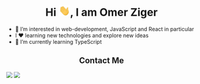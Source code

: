 <h1 align="center">Hi <img src="https://raw.githubusercontent.com/ABSphreak/ABSphreak/master/gifs/Hi.gif" width="30px">, I am Omer Ziger </h1>

- 👀 I’m interested in web-development, JavaScript and React in particular
- I ❤️ learning new technologies and explore new ideas
- 🌱 I’m currently learning TypeScript

<h2 align="center">Contact Me</h2>
<a target="_blank" href="https://www.linkedin.com/in/omerziger/"><img src="https://img.shields.io/badge/-LinkedIn-0077B5?style=for-the-badge&logo=Linkedin&logoColor=white"></img></a>
<a href="mailto:omerziger@icloud.com" target="_blank" rel="noreferrer"><img src="https://img.shields.io/badge/-EMail-blue?style=for-the-badge&logo=icloud" /></a>


<!---
greenbackboogie97/greenbackboogie97 is a ✨ special ✨ repository because its `README.md` (this file) appears on your GitHub profile.
You can click the Preview link to take a look at your changes.
--->
